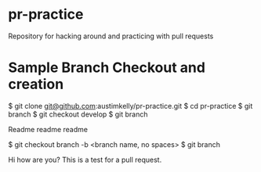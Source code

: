 # pr-practice
Repository for hacking around and practicing with pull requests

# Sample Branch Checkout and creation

$ git clone git@github.com:austimkelly/pr-practice.git
$ cd pr-practice
$ git branch
$ git checkout develop
$ git branch

Readme readme readme

$ git checkout branch -b <branch name, no spaces>
$ git branch


Hi how are you? This is a test for a pull request.